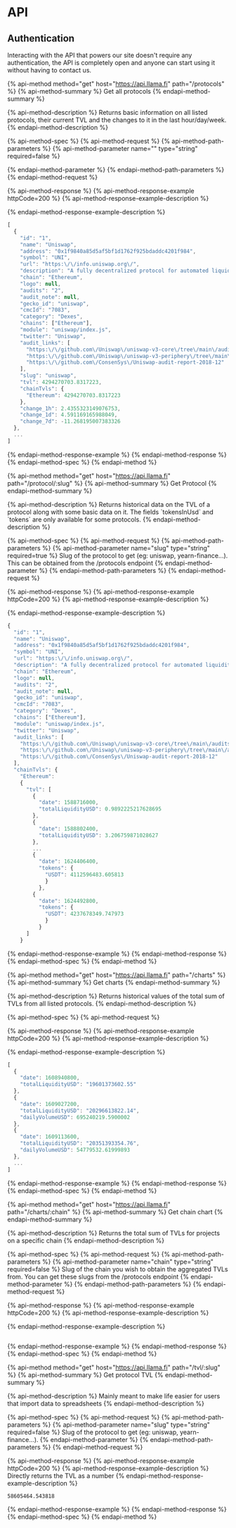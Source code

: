# API

## Authentication

Interacting with the API that powers our site doesn't require any authentication, the API is completely open and anyone can start using it without having to contact us.

{% api-method method="get" host="https://api.llama.fi" path="/protocols" %}
{% api-method-summary %}
Get all protocols
{% endapi-method-summary %}

{% api-method-description %}
Returns basic information on all listed protocols, their current TVL and the changes to it in the last hour/day/week.
{% endapi-method-description %}

{% api-method-spec %}
{% api-method-request %}
{% api-method-path-parameters %}
{% api-method-parameter name="" type="string" required=false %}

{% endapi-method-parameter %}
{% endapi-method-path-parameters %}
{% endapi-method-request %}

{% api-method-response %}
{% api-method-response-example httpCode=200 %}
{% api-method-response-example-description %}

{% endapi-method-response-example-description %}

```javascript
[
  {
    "id": "1",
    "name": "Uniswap",
    "address": "0x1f9840a85d5af5bf1d1762f925bdaddc4201f984",
    "symbol": "UNI",
    "url": "https:\/\/info.uniswap.org\/",
    "description": "A fully decentralized protocol for automated liquidity provision on Ethereum.\r\n",
    "chain": "Ethereum",
    "logo": null,
    "audits": "2",
    "audit_note": null,
    "gecko_id": "uniswap",
    "cmcId": "7083",
    "category": "Dexes",
    "chains": ["Ethereum"],
    "module": "uniswap/index.js",
    "twitter": "Uniswap",
    "audit_links": [
      "https:\/\/github.com\/Uniswap\/uniswap-v3-core\/tree\/main\/audits",
      "https:\/\/github.com\/Uniswap\/uniswap-v3-periphery\/tree\/main\/audits",
      "https:\/\/github.com\/ConsenSys\/Uniswap-audit-report-2018-12"
    ],
    "slug": "uniswap",
    "tvl": 4294270703.8317223,
    "chainTvls": {
      "Ethereum": 4294270703.8317223
    },
    "change_1h": 2.4355323149076753,
    "change_1d": 4.591169165988049,
    "change_7d": -11.268195007383326
  },
  ...
]
```
{% endapi-method-response-example %}
{% endapi-method-response %}
{% endapi-method-spec %}
{% endapi-method %}

{% api-method method="get" host="https://api.llama.fi" path="/protocol/:slug" %}
{% api-method-summary %}
Get Protocol
{% endapi-method-summary %}

{% api-method-description %}
Returns historical data on the TVL of a protocol along with some basic data on it. The fields \`tokensInUsd\` and \`tokens\` are only available for some protocols.
{% endapi-method-description %}

{% api-method-spec %}
{% api-method-request %}
{% api-method-path-parameters %}
{% api-method-parameter name="slug" type="string" required=true %}
Slug of the protocol to get \(eg: uniswap, yearn-finance...\).  
This can be obtained from the /protocols endpoint
{% endapi-method-parameter %}
{% endapi-method-path-parameters %}
{% endapi-method-request %}

{% api-method-response %}
{% api-method-response-example httpCode=200 %}
{% api-method-response-example-description %}

{% endapi-method-response-example-description %}

```javascript
{
  "id": "1",
  "name": "Uniswap",
  "address": "0x1f9840a85d5af5bf1d1762f925bdaddc4201f984",
  "symbol": "UNI",
  "url": "https:\/\/info.uniswap.org\/",
  "description": "A fully decentralized protocol for automated liquidity provision on Ethereum.\r\n",
  "chain": "Ethereum",
  "logo": null,
  "audits": "2",
  "audit_note": null,
  "gecko_id": "uniswap",
  "cmcId": "7083",
  "category": "Dexes",
  "chains": ["Ethereum"],
  "module": "uniswap/index.js",
  "twitter": "Uniswap",
  "audit_links": [
    "https:\/\/github.com\/Uniswap\/uniswap-v3-core\/tree\/main\/audits",
    "https:\/\/github.com\/Uniswap\/uniswap-v3-periphery\/tree\/main\/audits",
    "https:\/\/github.com\/ConsenSys\/Uniswap-audit-report-2018-12"
  ],
  "chainTvls": {
    "Ethereum":
    {
      "tvl": [
        {
          "date": 1588716000,
          "totalLiquidityUSD": 0.9892225217628695
        },
        {
          "date": 1588802400,
          "totalLiquidityUSD": 3.206759871028627
        },
        ...
        {
          "date": 1624406400,
          "tokens": {
            "USDT": 4112596483.605813
            }
          },
        {
          "date": 1624492800,
          "tokens": {
            "USDT": 4237678349.747973
            }
          }
      ]
    }
```
{% endapi-method-response-example %}
{% endapi-method-response %}
{% endapi-method-spec %}
{% endapi-method %}

{% api-method method="get" host="https://api.llama.fi" path="/charts" %}
{% api-method-summary %}
Get charts
{% endapi-method-summary %}

{% api-method-description %}
Returns historical values of the total sum of TVLs from all listed protocols.
{% endapi-method-description %}

{% api-method-spec %}
{% api-method-request %}

{% api-method-response %}
{% api-method-response-example httpCode=200 %}
{% api-method-response-example-description %}

{% endapi-method-response-example-description %}

```javascript
[
  {
    "date": 1608940800,
    "totalLiquidityUSD": "19601373602.55"
  },
  {
    "date": 1609027200,
    "totalLiquidityUSD": "20296613822.14",
    "dailyVolumeUSD": 695240219.5900002
  },
  {
    "date": 1609113600,
    "totalLiquidityUSD": "20351393354.76",
    "dailyVolumeUSD": 54779532.61999893
  },
  ...
]
```
{% endapi-method-response-example %}
{% endapi-method-response %}
{% endapi-method-spec %}
{% endapi-method %}

{% api-method method="get" host="https://api.llama.fi" path="/charts/:chain" %}
{% api-method-summary %}
Get chain chart
{% endapi-method-summary %}

{% api-method-description %}
Returns the total sum of TVLs for projects on a specific chain
{% endapi-method-description %}

{% api-method-spec %}
{% api-method-request %}
{% api-method-path-parameters %}
{% api-method-parameter name="chain" type="string" required=false %}
Slug of the chain you wish to obtain the aggregated TVLs from. You can get these slugs from the /protocols endpoint
{% endapi-method-parameter %}
{% endapi-method-path-parameters %}
{% endapi-method-request %}

{% api-method-response %}
{% api-method-response-example httpCode=200 %}
{% api-method-response-example-description %}

{% endapi-method-response-example-description %}

```

```
{% endapi-method-response-example %}
{% endapi-method-response %}
{% endapi-method-spec %}
{% endapi-method %}

{% api-method method="get" host="https://api.llama.fi" path="/tvl/:slug" %}
{% api-method-summary %}
Get protocol TVL
{% endapi-method-summary %}

{% api-method-description %}
Mainly meant to make life easier for users that import data to spreadsheets
{% endapi-method-description %}

{% api-method-spec %}
{% api-method-request %}
{% api-method-path-parameters %}
{% api-method-parameter name="slug" type="string" required=false %}
Slug of the protocol to get \(eg: uniswap, yearn-finance...\).
{% endapi-method-parameter %}
{% endapi-method-path-parameters %}
{% endapi-method-request %}

{% api-method-response %}
{% api-method-response-example httpCode=200 %}
{% api-method-response-example-description %}
Directly returns the TVL as a number
{% endapi-method-response-example-description %}

```text
58605464.543818
```
{% endapi-method-response-example %}
{% endapi-method-response %}
{% endapi-method-spec %}
{% endapi-method %}


